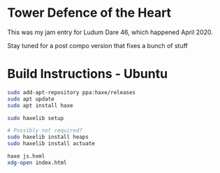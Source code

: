 # Tower Defence of the Heart

This was my jam entry for Ludum Dare 46, which happened April 2020.

Stay tuned for a post compo version that fixes a bunch of stuff

# Build Instructions - Ubuntu
```bash
sudo add-apt-repository ppa:haxe/releases
sudo apt update
sudo apt install haxe

sudo haxelib setup

# Possibly not required?
sudo haxelib install heaps
sudo haxelib install actuate

haxe js.hxml
xdg-open index.html
```
